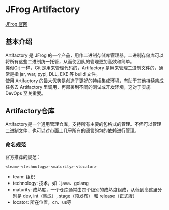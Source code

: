 # JFrog Artifactory

[JFrog 官网](https://jfrog.com/artifactory/)

## 基本介绍

Artifactory 是 JFrog 的一个产品，用作二进制存储库管理器。二进制存储库可以将所有这些二进制统一托管，从而使团队的管理更加高效和简单。  
类似Git 一样，Git 是用来管理代码的，Artifactory 是用来管理二进制文件的，通常是指 jar, war, pypi, DLL, EXE 等 build 文件。  
使用 Artifactory 的最大优势是创造了更好的持续集成环境，有助于其他持续集成任务去 Artifactory 里调用，再部署到不同的测试或开发环境，这对于实施 DevOps 至关重要。

## Artifactory仓库

Artifactory是一个通用管理仓库，支持所有主要的包格式的管理。不但可以管理二进制文件，也可以对市面上几乎所有的语言的包的依赖进行管理。

### 命名规范

官方推荐的规范：

    <team>-<technology>-<maturity>-<locator>

- team: 组织
- technology: 技术，如：java、golang
- maturity: 成熟度，一个仓库通常由四个级别的成熟度组成，从低到高这里分别是 dev, int（集成）, stage（预发布） 和 release（正式版）
- locator: 所在位置，cn、us等
